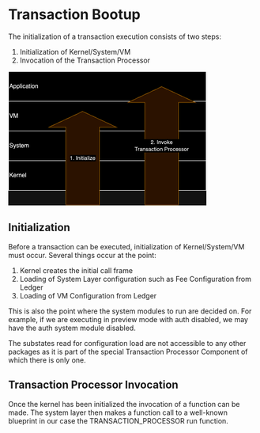 # Transaction Bootup

The initialization of a transaction execution consists of two steps:
1. Initialization of Kernel/System/VM
2. Invocation of the Transaction Processor

![](bootup.drawio.png)

## Initialization

Before a transaction can be executed, initialization of Kernel/System/VM must occur. Several things occur
at the point:
1. Kernel creates the initial call frame
2. Loading of System Layer configuration such as Fee Configuration from Ledger
3. Loading of VM Configuration from Ledger

This is also the point where the system modules to run are decided on. For example, if we are executing
in preview mode with auth disabled, we may have the auth system module disabled.

The substates read for configuration load are not accessible to any other packages as it is part of the special
Transaction Processor Component of which there is only one.

## Transaction Processor Invocation

Once the kernel has been initialized the invocation of a function can be made. The system layer then
makes a function call to a well-known blueprint in our case the TRANSACTION_PROCESSOR run function.